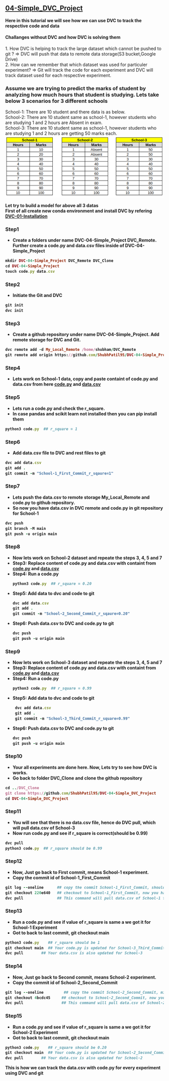 <h2> <a href="https://github.com/ShubhPatil95/DVC-04-Simple_Project"> 04-Simple_DVC_Project </a></h2>

<p>
<strong> Here in this tutorial we will see how we can use DVC to track the respective code and data </strong>
<h4>Challanges without DVC and how DVC is solving them</h4>
1. How DVC is helping to track the large dataset which cannot be pushed to git ? => DVC will push that data to remote data storage(S3 bucket,Google Drive)<br>
2. How can we remember that which dataset was used for particuler experiment? => Git will track the code for each experiment and DVC will track dataset used for each respective experiment.<br>
 
<h3> Assume we are trying to predict the marks of student by analyzing how much hours that student is studying. Lets take below 3 scenarios for 3 different schools </h3>
School-1: There are 10 student and there data is as below. <br>
School-2: There are 10 student same as school-1, however students who are studying 1 and 2 hours are Absent in exam. <br>
School-3: There are 10 student same as school-1, however students who are studying 1 and 2 hours are getting 50 marks each. <br>
<img src="https://github.com/ShubhPatil95/Raw_Data_Storage/blob/main/DVC-04-Simple_Project_Schools.png" alt="Data Of 3 School">

<strong> Let try to build a model for above all 3 datas </strong><br>
<strong> First of all create new conda environment and install DVC by refering [DVC-01-Installation](https://github.com/ShubhPatil95/DVC-01-Installation)<strong><br>


### Step1
* Create a folders under name DVC-04-Simple_Project DVC_Remote. Further create a code.py and data.csv files inside of DVC-04-Simple_Project
```ruby
mkdir DVC-04-Simple_Project DVC_Remote DVC_Clone
cd DVC-04-Simple_Project
touch code.py data.csv
```
### Step2
* Initiate the Git and DVC
```ruby
git init
dvc init
```  
### Step3
* Create a github repository under name DVC-04-Simple_Project. Add remote storage for DVC and Git.
```ruby
dvc remote add -d My_Local_Remote /home/shubham/DVC_Remote
git remote add origin https://github.com/ShubhPatil95/DVC-04-Simple_Project.git
```

### Step4  
* Lets work on School-1 data, copy and paste containt of code.py and data.csv from here [code.py](https://github.com/ShubhPatil95/DVC-04-Simple_Project/blob/220e6405c49d091e68635604f60330864c1b5f62/code.py) and [data.csv](https://raw.githubusercontent.com/ShubhPatil95/Raw_Data_Storage/main/data_school-1.csv)

### Step5
* Lets run a code.py and check the r_square.
* In case pandas and scikit learn not installed then you can pip install them
```ruby
python3 code.py  ## r_square = 1
```   
### Step6
* Add data.csv file to DVC and rest files to git
```ruby
dvc add data.csv
git add .
git commit -m "School-1_First_Commit_r_sqaure=1"
```  
 
### Step7
* Lets push the data.csv to remote storage My_Local_Remote and code.py to github repository.
* So now you have data.csv in DVC remote and code.py in git repository for School-1
```ruby
dvc push
git branch -M main
git push -u origin main
```
 
### Step8
* Now lets work on School-2 dataset and repeate the steps 3, 4, 5 and 7<br>
* Step3: Replace content of code.py and data.csv with containt from [code.py](https://github.com/ShubhPatil95/DVC-04-Simple_Project/blob/4bcdc457b1e84cf6cb0e630b54a0efecd9b79844/code.py) and [data.csv](https://raw.githubusercontent.com/ShubhPatil95/Raw_Data_Storage/main/data_school-2.csv) <br>
* Step4: Run a code.py
  ```ruby
  python3 code.py  ## r_square = 0.20
  ```
* Step5: Add data to dvc and code to git<br>
     ```ruby
     dvc add data.csv
     git add . 
     git commit -m "School-2_Second_Commit_r_sqaure=0.20"
     ```
* Step6: Push data.csv to DVC and code.py to git <br>
     ```ruby
     dvc push 
     git push -u origin main 
     ```
### Step9
* Now lets work on School-3 dataset and repeate the steps 3, 4, 5 and 7 <br>
* Step3: Replace content of code.py and data.csv with containt from [code.py](https://github.com/ShubhPatil95/DVC-04-Simple_Project/blob/3045210cf52cb3cc7a3925327b15a2204fb41b49/code.py) and [data.csv](https://raw.githubusercontent.com/ShubhPatil95/Raw_Data_Storage/main/data_school-3.csv) <br>
* Step4: Run a code.py
  ```ruby
  python3 code.py  ## r_square = 0.99
  ```
* Step5: Add data to dvc and code to git <br>
    ```ruby
     dvc add data.csv
     git add . 
     git commit -m "School-3_Third_Commit_r_square=0.99"
    ```
* Step6: Push data.csv to DVC and code.py to git <br>
    ```ruby
    dvc push
    git push -u origin main
    ```

### Step10
* Your all experiments are done here. Now, Lets try to see how DVC is works. 
* Go back to folder DVC_Clone and clone the github repository 
```ruby
cd ../DVC_Clone
git clone https://github.com/ShubhPatil95/DVC-04-Simple_DVC_Project
cd DVC-04-Simple_DVC_Project
```  
### Step11
* You will see that there is no data.csv file, hence do DVC pull, which will pull data.csv of School-3
* Now run code.py and see if r_square is correct(should be 0.99)
```ruby
dvc pull
python3 code.py  ## r_square should be 0.99
```     
### Step12
* Now, Just go back to First commit, means School-1 experiment.
* Copy the commit id of School-1_First_Commit
```ruby
git log --oneline      ## copy the commit School-1_First_Commit, should be 220e640
git checkout 220e640   ## checkout to School-1_First_Commit, now you have code.py for School-1 experiment
dvc pull               ## This command will pull data.csv of School-1 from DVC remote location
```    
### Step13
* Run a code.py and see if value of r_square is same a we got it for School-1 Experiment
* Got to back to last commit, git checkout main
```ruby
python3 code.py    ## r_square should be 1
git checkout main  ## Your code.py is updated for School-3_Third_Commit
dvc pull        ## Your data.csv is also updated for School-3
```        
### Step14
* Now, Just go back to Second commit, means School-2 experiment.
* Copy the commit id of School-2_Second_Commit
```ruby
git log --oneline         ## copy the commit School-2_Second_Commit, mine is 4bcdc45
git checkout 4bcdc45     ## checkout to School-2_Second_Commit, now you have code.py for School-2 experiment
dvc pull                 ## This command will pull data.csv of School-2 from DVC remote location
```  
### Step15
* Run a code.py and see if value of r_square is same a we got it for School-2 Experiment
* Got to back to last commit, git checkout main
```ruby
python3 code.py    ## r_square should be 0.20
git checkout main  ## Your code.py is updated for School-2_Second_Commit
dvc pull        ## Your data.csv is also updated for School-2
```  
<strong> This is how we can track the data.csv with code.py for every experiment using DVC and git </strong>
</p>
</details> 
